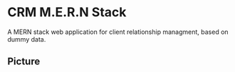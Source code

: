 CRM M.E.R.N Stack
=================

<p> A MERN stack web application for client relationship managment, based on dummy data. </p>

## Picture